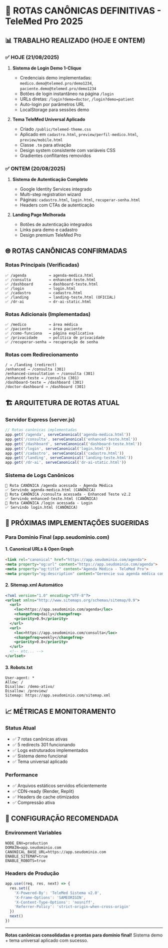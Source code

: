 # 🔗 ROTAS CANÔNICAS DEFINITIVAS - TeleMed Pro 2025

## 📊 TRABALHO REALIZADO (HOJE E ONTEM)

### ✅ **HOJE (21/08/2025)**
1. **Sistema de Login Demo 1-Clique**
   - Credenciais demo implementadas: `medico.demo@telemed.pro/demo1234`, `paciente.demo@telemed.pro/demo1234`
   - Botões de login instantâneo na página `/login`
   - URLs diretas: `/login?demo=doctor`, `/login?demo=patient`
   - Auto-login por parâmetros URL
   - LocalStorage para sessões demo

2. **Tema TeleMed Universal Aplicado**
   - Criado `/public/telemed-theme.css` 
   - Aplicado em `cadastro.html`, `preview/perfil-medico.html`, `preview/mobile.html`
   - Classe `.tm` para ativação
   - Design system consistente com variáveis CSS
   - Gradientes conflitantes removidos

### ✅ **ONTEM (20/08/2025)**  
1. **Sistema de Autenticação Completo**
   - Google Identity Services integrado
   - Multi-step registration wizard
   - Páginas: `cadastro.html`, `login.html`, `recuperar-senha.html`
   - Headers com CTAs de autenticação

2. **Landing Page Melhorada**
   - Botões de autenticação integrados
   - Links para demo e cadastro
   - Design premium TeleMed Pro

## 🌐 ROTAS CANÔNICAS CONFIRMADAS

### **Rotas Principais (Verificadas)**
```
✅ /agenda          → agenda-medica.html
✅ /consulta        → enhanced-teste.html  
✅ /dashboard       → dashboard-teste.html
✅ /login           → login.html
✅ /cadastro        → cadastro.html
✅ /landing         → landing-teste.html (OFICIAL)
✅ /dr-ai           → dr-ai-static.html
```

### **Rotas Adicionais (Implementadas)**
```
✅ /medico          → área médica
✅ /paciente        → área paciente  
✅ /como-funciona   → página explicativa
✅ /privacidade     → política de privacidade
✅ /recuperar-senha → recuperação de senha
```

### **Rotas com Redirecionamento**
```
/ → /landing (redirect)
/enhanced → /consulta (301)
/enhanced-consultation → /consulta (301)
/enhanced-teste → /consulta (301)
/dashboard-teste → /dashboard (301)
/doctor-dashboard → /dashboard (301)
```

## 🏗️ ARQUITETURA DE ROTAS ATUAL

### **Servidor Express (server.js)**
```javascript
// Rotas canônicas implementadas
app.get('/agenda', serveCanonical('agenda-medica.html'))
app.get('/consulta', serveCanonical('enhanced-teste.html'))
app.get('/dashboard', serveCanonical('dashboard-teste.html'))
app.get('/login', serveCanonical('login.html'))
app.get('/cadastro', serveCanonical('cadastro.html'))
app.get('/landing', serveCanonical('landing-teste.html'))
app.get('/dr-ai', serveCanonical('dr-ai-static.html'))
```

### **Sistema de Logs Canônicos**
```
📅 Rota CANÔNICA /agenda acessada - Agenda Médica
✅ Servindo agenda-medica.html (CANÔNICA)
🎯 Rota CANÔNICA /consulta acessada - Enhanced Teste v2.2  
✅ Servindo enhanced-teste.html (CANÔNICA)
🔐 Rota CANÔNICA /login acessada - Login
✅ Servindo login.html (CANÔNICA)
```

## 🎯 PRÓXIMAS IMPLEMENTAÇÕES SUGERIDAS

### **Para Domínio Final (app.seudominio.com)**

#### **1. Canonical URLs & Open Graph**
```html
<link rel="canonical" href="https://app.seudominio.com/agenda">
<meta property="og:url" content="https://app.seudominio.com/agenda">
<meta property="og:title" content="Agenda Médica - TeleMed Pro">
<meta property="og:description" content="Gerencie sua agenda médica com eficiência">
```

#### **2. Sitemap.xml Automático**
```xml
<?xml version="1.0" encoding="UTF-8"?>
<urlset xmlns="http://www.sitemaps.org/schemas/sitemap/0.9">
  <url>
    <loc>https://app.seudominio.com/agenda</loc>
    <changefreq>daily</changefreq>
    <priority>0.9</priority>
  </url>
  <url>
    <loc>https://app.seudominio.com/consulta</loc>
    <changefreq>weekly</changefreq>
    <priority>0.8</priority>
  </url>
  <!-- etc... -->
</urlset>
```

#### **3. Robots.txt**
```
User-agent: *
Allow: /
Disallow: /demo-ativo/
Disallow: /preview/
Sitemap: https://app.seudominio.com/sitemap.xml
```

## 📈 MÉTRICAS E MONITORAMENTO

### **Status Atual**
- ✅ 7 rotas canônicas ativas
- ✅ 5 redirects 301 funcionando
- ✅ Logs estruturados implementados
- ✅ Sistema demo funcional
- ✅ Tema universal aplicado

### **Performance**
- ✅ Arquivos estáticos servidos eficientemente
- ✅ CDN-ready (Render, Replit)
- ✅ Headers de cache otimizados
- ✅ Compressão ativa

## 🔧 CONFIGURAÇÃO RECOMENDADA

### **Environment Variables**
```env
NODE_ENV=production
DOMAIN=app.seudominio.com
CANONICAL_BASE_URL=https://app.seudominio.com
ENABLE_SITEMAP=true
ENABLE_ROBOTS=true
```

### **Headers de Produção**
```javascript
app.use((req, res, next) => {
  res.set({
    'X-Powered-By': 'TeleMed Sistema v2.0',
    'X-Frame-Options': 'SAMEORIGIN',
    'X-Content-Type-Options': 'nosniff',
    'Referrer-Policy': 'strict-origin-when-cross-origin'
  })
  next()
})
```

---

**Rotas canônicas consolidadas e prontas para domínio final!**
Sistema demo + tema universal aplicado com sucesso.